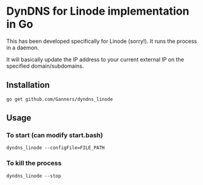 DynDNS for Linode implementation in Go
======================================

This has been developed specifically for Linode (sorry!). It runs the
process in a daemon.

It will basically update the IP address to your current external IP on
the specified domain/subdomains.

Installation
------------

    go get github.com/Ganners/dyndns_linode

Usage
-----

### To start (can modify start.bash)

    dyndns_linode --configFile=FILE_PATH

### To kill the process

    dyndns_linode --stop
